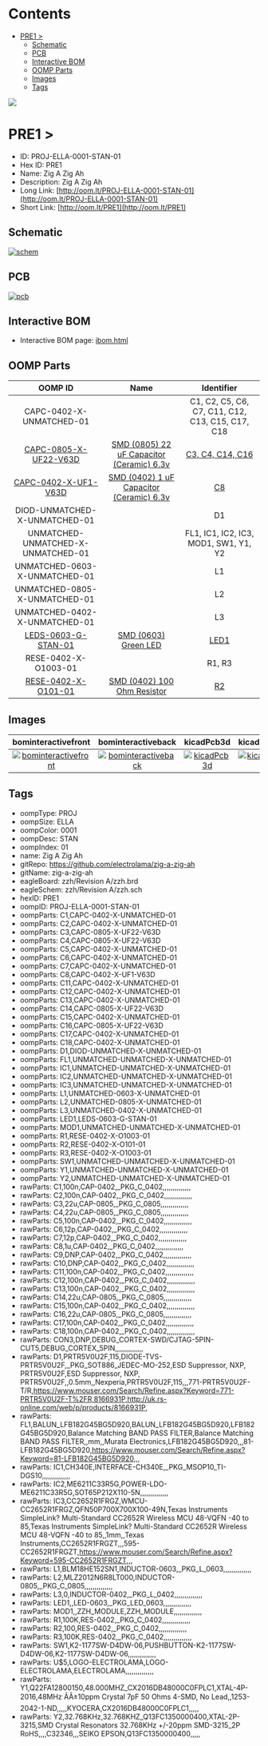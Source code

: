 



Contents
========

* [PRE1 > ](#pre1--)
	* [Schematic](#schematic)
	* [PCB](#pcb)
	* [Interactive BOM](#interactive-bom)
	* [OOMP Parts](#oomp-parts)
	* [Images](#images)
	* [Tags](#tags)
  
![][im]
# PRE1 > 

- ID: PROJ-ELLA-0001-STAN-01
- Hex ID: PRE1
- Name: Zig A Zig Ah
- Description: Zig A Zig Ah
- Long Link: [http://oom.lt/PROJ-ELLA-0001-STAN-01](http://oom.lt/PROJ-ELLA-0001-STAN-01)
- Short Link: [http://oom.lt/PRE1](http://oom.lt/PRE1)

## Schematic
  
[![schem](eagleSchemImage.png)](eagleSchemImage.png)
## PCB
  
[![pcb](eagleImage.png)](eagleImage.png)
## Interactive BOM

- Interactive BOM page: [ibom.html](https://htmlpreview.github.io/?https://github.com/oomlout/oomlout_OOMP_projects/blob/main/PROJ-ELLA-0001-STAN-01/kicad/bom/ibom.html)

## OOMP Parts
  

|OOMP ID|Name|Identifier|
| :---: | :---: | :---: |
|CAPC-0402-X-UNMATCHED-01||C1, C2, C5, C6, C7, C11, C12, C13, C15, C17, C18|
|[CAPC-0805-X-UF22-V63D](https://github.com/oomlout/oomlout_OOMP_parts/tree/main/CAPC-0805-X-UF22-V63D/)|[SMD (0805) 22 uF Capacitor (Ceramic) 6.3v](https://github.com/oomlout/oomlout_OOMP_parts/tree/main/CAPC-0805-X-UF22-V63D/)|[C3, C4, C14, C16](https://github.com/oomlout/oomlout_OOMP_parts/tree/main/CAPC-0805-X-UF22-V63D/)|
|[CAPC-0402-X-UF1-V63D](https://github.com/oomlout/oomlout_OOMP_parts/tree/main/CAPC-0402-X-UF1-V63D/)|[SMD (0402) 1 uF Capacitor (Ceramic) 6.3v](https://github.com/oomlout/oomlout_OOMP_parts/tree/main/CAPC-0402-X-UF1-V63D/)|[C8](https://github.com/oomlout/oomlout_OOMP_parts/tree/main/CAPC-0402-X-UF1-V63D/)|
|DIOD-UNMATCHED-X-UNMATCHED-01||D1|
|UNMATCHED-UNMATCHED-X-UNMATCHED-01||FL1, IC1, IC2, IC3, MOD1, SW1, Y1, Y2|
|UNMATCHED-0603-X-UNMATCHED-01||L1|
|UNMATCHED-0805-X-UNMATCHED-01||L2|
|UNMATCHED-0402-X-UNMATCHED-01||L3|
|[LEDS-0603-G-STAN-01](https://github.com/oomlout/oomlout_OOMP_parts/tree/main/LEDS-0603-G-STAN-01/)|[SMD (0603) Green LED](https://github.com/oomlout/oomlout_OOMP_parts/tree/main/LEDS-0603-G-STAN-01/)|[LED1](https://github.com/oomlout/oomlout_OOMP_parts/tree/main/LEDS-0603-G-STAN-01/)|
|RESE-0402-X-O1003-01||R1, R3|
|[RESE-0402-X-O101-01](https://github.com/oomlout/oomlout_OOMP_parts/tree/main/RESE-0402-X-O101-01/)|[SMD (0402) 100 Ohm Resistor](https://github.com/oomlout/oomlout_OOMP_parts/tree/main/RESE-0402-X-O101-01/)|[R2](https://github.com/oomlout/oomlout_OOMP_parts/tree/main/RESE-0402-X-O101-01/)|

## Images
  
  

|bominteractivefront|bominteractiveback|kicadPcb3d|kicadPcb3dFront|kicadPcb3dBack|kicadschem|eagleImage|eagleSchemImage|pcbdraw|pcbdrawback|
| :---: | :---: | :---: | :---: | :---: | :---: | :---: | :---: | :---: | :---: |
|[![bominteractivefront](bomFront_140.png)](bomFront.png)|[![bominteractiveback](bomBack_140.png)](bomBack.png)|[![kicadPcb3d](kicadPcb3d_140.png)](kicadPcb3d.png)|[![kicadPcb3dFront](kicadPcb3dFront_140.png)](kicadPcb3dFront.png)|[![kicadPcb3dBack](kicadPcb3dBack_140.png)](kicadPcb3dBack.png)|[![kicadschem](kicadschem_140.png)](kicadschem.png)|[![eagleImage](eagleImage_140.png)](eagleImage.png)|[![eagleSchemImage](eagleSchemImage_140.png)](eagleSchemImage.png)|[![pcbdraw](pcbdraw_140.png)](pcbdraw.png)|[![pcbdrawback](pcbdrawBack_140.png)](pcbdrawBack.png)|

## Tags

- oompType: PROJ
- oompSize: ELLA
- oompColor: 0001
- oompDesc: STAN
- oompIndex: 01
- name: Zig A Zig Ah
- gitRepo: https://github.com/electrolama/zig-a-zig-ah
- gitName: zig-a-zig-ah
- eagleBoard: zzh/Revision A/zzh.brd
- eagleSchem: zzh/Revision A/zzh.sch
- hexID: PRE1
- oompID: PROJ-ELLA-0001-STAN-01
- oompParts: C1,CAPC-0402-X-UNMATCHED-01
- oompParts: C2,CAPC-0402-X-UNMATCHED-01
- oompParts: C3,CAPC-0805-X-UF22-V63D
- oompParts: C4,CAPC-0805-X-UF22-V63D
- oompParts: C5,CAPC-0402-X-UNMATCHED-01
- oompParts: C6,CAPC-0402-X-UNMATCHED-01
- oompParts: C7,CAPC-0402-X-UNMATCHED-01
- oompParts: C8,CAPC-0402-X-UF1-V63D
- oompParts: C11,CAPC-0402-X-UNMATCHED-01
- oompParts: C12,CAPC-0402-X-UNMATCHED-01
- oompParts: C13,CAPC-0402-X-UNMATCHED-01
- oompParts: C14,CAPC-0805-X-UF22-V63D
- oompParts: C15,CAPC-0402-X-UNMATCHED-01
- oompParts: C16,CAPC-0805-X-UF22-V63D
- oompParts: C17,CAPC-0402-X-UNMATCHED-01
- oompParts: C18,CAPC-0402-X-UNMATCHED-01
- oompParts: D1,DIOD-UNMATCHED-X-UNMATCHED-01
- oompParts: FL1,UNMATCHED-UNMATCHED-X-UNMATCHED-01
- oompParts: IC1,UNMATCHED-UNMATCHED-X-UNMATCHED-01
- oompParts: IC2,UNMATCHED-UNMATCHED-X-UNMATCHED-01
- oompParts: IC3,UNMATCHED-UNMATCHED-X-UNMATCHED-01
- oompParts: L1,UNMATCHED-0603-X-UNMATCHED-01
- oompParts: L2,UNMATCHED-0805-X-UNMATCHED-01
- oompParts: L3,UNMATCHED-0402-X-UNMATCHED-01
- oompParts: LED1,LEDS-0603-G-STAN-01
- oompParts: MOD1,UNMATCHED-UNMATCHED-X-UNMATCHED-01
- oompParts: R1,RESE-0402-X-O1003-01
- oompParts: R2,RESE-0402-X-O101-01
- oompParts: R3,RESE-0402-X-O1003-01
- oompParts: SW1,UNMATCHED-UNMATCHED-X-UNMATCHED-01
- oompParts: Y1,UNMATCHED-UNMATCHED-X-UNMATCHED-01
- oompParts: Y2,UNMATCHED-UNMATCHED-X-UNMATCHED-01
- rawParts: C1,100n,CAP-0402,_PKG_C_0402,,,,,,,,,,,,,,
- rawParts: C2,100n,CAP-0402,_PKG_C_0402,,,,,,,,,,,,,,
- rawParts: C3,22u,CAP-0805,_PKG_C_0805,,,,,,,,,,,,,,
- rawParts: C4,22u,CAP-0805,_PKG_C_0805,,,,,,,,,,,,,,
- rawParts: C5,100n,CAP-0402,_PKG_C_0402,,,,,,,,,,,,,,
- rawParts: C6,12p,CAP-0402,_PKG_C_0402,,,,,,,,,,,,,,
- rawParts: C7,12p,CAP-0402,_PKG_C_0402,,,,,,,,,,,,,,
- rawParts: C8,1u,CAP-0402,_PKG_C_0402,,,,,,,,,,,,,,
- rawParts: C9,DNP,CAP-0402,_PKG_C_0402,,,,,,,,,,,,,,
- rawParts: C10,DNP,CAP-0402,_PKG_C_0402,,,,,,,,,,,,,,
- rawParts: C11,100n,CAP-0402,_PKG_C_0402,,,,,,,,,,,,,,
- rawParts: C12,100n,CAP-0402,_PKG_C_0402,,,,,,,,,,,,,,
- rawParts: C13,100n,CAP-0402,_PKG_C_0402,,,,,,,,,,,,,,
- rawParts: C14,22u,CAP-0805,_PKG_C_0805,,,,,,,,,,,,,,
- rawParts: C15,100n,CAP-0402,_PKG_C_0402,,,,,,,,,,,,,,
- rawParts: C16,22u,CAP-0805,_PKG_C_0805,,,,,,,,,,,,,,
- rawParts: C17,100n,CAP-0402,_PKG_C_0402,,,,,,,,,,,,,,
- rawParts: C18,100n,CAP-0402,_PKG_C_0402,,,,,,,,,,,,,,
- rawParts: CON3,DNP,DEBUG_CORTEX-SWD/CJTAG-5PIN-CUT5,DEBUG_CORTEX_5PIN,,,,,,,,,,,,,,
- rawParts: D1,PRTR5V0U2F,115,DIODE-TVS-PRTR5V0U2F,_PKG_SOT886_JEDEC-MO-252,ESD Suppressor, NXP, PRTR5V0U2F,ESD Suppressor, NXP, PRTR5V0U2F,,0.5mm,,Nexperia,PRTR5V0U2F,115,,,771-PRTR5V0U2F-T/R,https://www.mouser.com/Search/Refine.aspx?Keyword=771-PRTR5V0U2F-T%2FR,8166931P,http://uk.rs-online.com/web/p/products/8166931P,
- rawParts: FL1,BALUN_LFB182G45BG5D920,BALUN_LFB182G45BG5D920,LFB182G45BG5D920,Balance Matching BAND PASS FILTER,Balance Matching BAND PASS FILTER,,mm,,Murata Electronics,LFB182G45BG5D920,,,81-LFB182G45BG5D920,https://www.mouser.com/Search/Refine.aspx?Keyword=81-LFB182G45BG5D920,,,
- rawParts: IC1,CH340E,INTERFACE-CH340E,_PKG_MSOP10_TI-DGS10,,,,,,,,,,,,,,
- rawParts: IC2,ME6211C33R5G,POWER-LDO-ME6211C33R5G,SOT65P212X110-5N,,,,,,,,,,,,,,
- rawParts: IC3,CC2652R1FRGZ,WMCU-CC2652R1FRGZ,QFN50P700X700X100-49N,Texas Instruments SimpleLink? Multi-Standard CC2652R Wireless MCU 48-VQFN -40 to 85,Texas Instruments SimpleLink? Multi-Standard CC2652R Wireless MCU 48-VQFN -40 to 85,,1mm,,Texas Instruments,CC2652R1FRGZT,,,595-CC2652R1FRGZT,https://www.mouser.com/Search/Refine.aspx?Keyword=595-CC2652R1FRGZT,,,
- rawParts: L1,BLM18HE152SN1,INDUCTOR-0603,_PKG_L_0603,,,,,,,,,,,,,,
- rawParts: L2,MLZ2012N6R8LT000,INDUCTOR-0805,_PKG_C_0805,,,,,,,,,,,,,,
- rawParts: L3,0,INDUCTOR-0402,_PKG_L_0402,,,,,,,,,,,,,,
- rawParts: LED1,,LED-0603,_PKG_LED_0603,,,,,,,,,,,,,,
- rawParts: MOD1,,ZZH_MODULE,ZZH_MODULE,,,,,,,,,,,,,,
- rawParts: R1,100K,RES-0402,_PKG_C_0402,,,,,,,,,,,,,,
- rawParts: R2,100,RES-0402,_PKG_C_0402,,,,,,,,,,,,,,
- rawParts: R3,100K,RES-0402,_PKG_C_0402,,,,,,,,,,,,,,
- rawParts: SW1,K2-1177SW-D4DW-06,PUSHBUTTON-K2-1177SW-D4DW-06,K2-1177SW-D4DW-06,,,,,,,,,,,,,,
- rawParts: U$5,LOGO-ELECTROLAMA,LOGO-ELECTROLAMA,ELECTROLAMA,,,,,,,,,,,,,,
- rawParts: Y1,Q22FA12800150,48.000MHZ_CX2016DB48000C0FPLC1,XTAL-4P-2016,48MHz ÃÂ±10ppm Crystal 7pF 50 Ohms 4-SMD, No Lead,,1253-2042-1-ND,,,,,KYOCERA,CX2016DB48000C0FPLC1,,,,,
- rawParts: Y2,32.768KHz,32.768KHZ_Q13FC1350000400,XTAL-2P-3215,SMD Crystal Resonators 32.768KHz +/-20ppm SMD-3215_2P RoHS,,,,C32346,,,SEIKO EPSON,Q13FC1350000400,,,,,



[im]: kicadPcb3d_450.png
